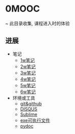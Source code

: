 # 0MOOC
~ 此目录收集, 课程进入时的体验

## 进展

* 笔记
   * [1w笔记](0MOOC/note1.md)
   * [2w笔记](0MOOC/note2.md)
   * [3w笔记](0MOOC/note3.md)
   * [4w笔记](0MOOC/note4.md)
   * [5w笔记](0MOOC/note5.md)
   * [6w笔记](0MOOC/note6.md)
* 环境或工具
   * [git&github](0MOOC/git.md)
   * [DISQUS](0MOOC/DISQUS.md)
   * [Sublime](0MOOC/sublimeplugin.md)
   * [exe可执行文件](0MOOC/exe.md)
   * [pydoc](0MOOC/pydoc.md)

